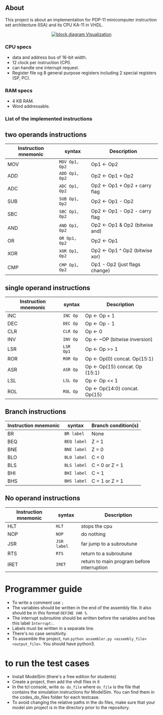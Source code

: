 ## About 

This project is about an implementation for PDP-11 minicomputer instruction set architecture (ISA) and its CPU KA-11 in VHDL. 

<p align="center">
  <a href="" rel="noopener">
 <img src="https://github.com/mhomran/PDP11/raw/master/demo/Block_Diagram.png" alt="block diagram Visualization"></a>
</p>

### CPU specs 

- data and address bus of 16-bit width.
- 12 clock per instruction (CPI).
- can handle one interrupt request.
- Register file og 8 general purpose registers including 2 special registers (SP, PC).

### RAM specs

- 4 KB RAM.
- Word addressable.

### List of the implemented instructions

## two operands instructions

| Instruction mnemonic  |          syntax            |            Description            |
| --------------------- | -------------------------- | --------------------------------- |
| MOV                   | `MOV Op1, Op2`             | Op1 <- Op2                        |
| ADD                   | `ADD Op1, Op2`             | Op2 <- Op1 + Op2                  |
| ADC                   | `ADC Op1, Op2`             | Op2 <- Op1 + Op2 + carry flag     |
| SUB                   | `SUB Op1, Op2`             | Op2 <- Op1 - Op2                  |
| SBC                   | `SBC Op1, Op2`             | Op2 <- Op1 - Op2 - carry flag     |
| AND                   | `AND Op1, Op2`             | Op2 <- Op1 & Op2 (bitwise and)    |
| OR                    | `OR Op1, Op2`              | Op2 <- Op1 | Op2 (bitwise or)     |
| XOR                   | `XOR Op1, Op2`             | Op2 <- Op1 ^ Op2 (bitwise xor)    |
| CMP                   | `CMP Op1, Op2`             | Op1 - Op2 (just flags change)     |

## single operand instructions

| Instruction mnemonic  |          syntax            |            Description            |
| --------------------- | -------------------------- | --------------------------------- |
| INC                   | `INC Op`                   | Op <- Op + 1                      |
| DEC                   | `DEC Op`                   | Op <- Op - 1                      |
| CLR                   | `CLR Op`                   | Op <- 0                           |
| INV                   | `INV Op`                   | Op <- ~OP (bitwise inversion)     |
| LSR                   | `LSR Op1`                  | Op <- Op >> 1                     |
| ROR                   | `ROR Op`                   | Op <- Op(0) concat. Op(15:1)      |
| ASR                   | `ASR Op`                   | Op <- Op(15) concat. Op (15:1)    |
| LSL                   | `LSL Op`                   | Op <- Op << 1                     |
| ROL                   | `ROL Op`                   | Op <- Op(14:0) concat. Op(15)     |

## Branch instructions

| Instruction mnemonic  |          syntax            |         Branch condition(s)       |
| --------------------- | -------------------------- | --------------------------------- |
| BR                    | `BR label`                 | None                              |
| BEQ                   | `BEQ label`                | Z = 1                             |
| BNE                   | `BNE label`                | Z = 0                             |
| BLO                   | `BLO label`                | C = 0                             |
| BLS                   | `BLS label`                | C = 0 or Z = 1                    |
| BHI                   | `BHI label`                | C = 1                             |
| BHS                   | `BHS label`                | C = 1 or Z = 1                    |

## No operand instructions

| Instruction mnemonic  |          syntax            |            Description            |
| --------------------- | -------------------------- | --------------------------------- |
| HLT                   | `HLT`                      | stops the cpu                     |
| NOP                   | `NOP`                      | do nothing                        |
| JSR                   | `JSR label`                | far jump to a subroutune          |
| RTS                   | `RTS`                      | return to a subroutune            |
| IRET                  | `IRET`                     | return to main program before interruption            |


# Programmer guide
- To write a comment use `;`
- The variables should be written in the end of the assembly file. It also should be in this format `DEFINE VAR 5`.
- The interrupt subroutine should be written before the variables and has this label `Interrupt:`.
- Labels must be written in a separate line.
- There's no case sensitivity.
- To assemble the project, run `python assembler.py <assembly_file> <output_file>`. You should have python3.

# to run the test cases
- Install ModelSim (there's a free edition for students)
- Create a project, then add the vhdl files in it
- In the tcl console, write `do do_file` where `do_file` is the file that contains the simulation instructions for ModelSim. 
You can find them in the codes_do_files folder for each testcase.
- To avoid changing the relative paths in the do files, make sure that your model sim project is in the directory prior to the repository.


